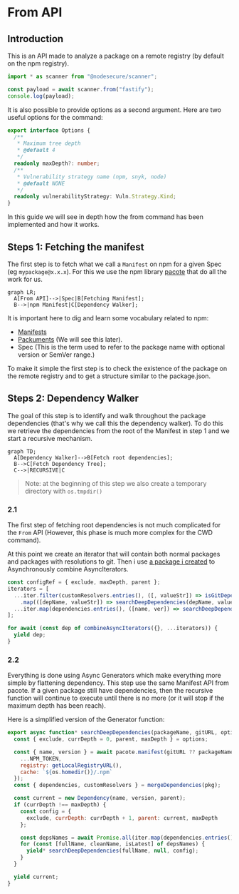 # From API

## Introduction

This is an API made to analyze a package on a remote registry (by default on the npm registry).

```js
import * as scanner from "@nodesecure/scanner";

const payload = await scanner.from("fastify");
console.log(payload);
```

It is also possible to provide options as a second argument. Here are two useful options for the command:

```ts
export interface Options {
  /**
   * Maximum tree depth
   * @default 4
   */
  readonly maxDepth?: number;
  /**
   * Vulnerability strategy name (npm, snyk, node)
   * @default NONE
   */
  readonly vulnerabilityStrategy: Vuln.Strategy.Kind;
}
```

In this guide we will see in depth how the from command has been implemented and how it works.

## Steps 1: Fetching the manifest

The first step is to fetch what we call a `Manifest` on npm for a given Spec (eg `mypackage@x.x.x`). For this we use the npm library [pacote](https://github.com/npm/pacote#readme) that do all the work for us.

```mermaid
graph LR;
  A[From API]-->|Spec|B[Fetching Manifest];
  B-->|npm Manifest|C[Dependency Walker];
```

It is important here to dig and learn some vocabulary related to npm:
- [Manifests](https://github.com/npm/pacote#manifests)
- [Packuments](https://github.com/npm/pacote#manifests) (We will see this later).
- Spec (This is the term used to refer to the package name with optional version or SemVer range.)

To make it simple the first step is to check the existence of the package on the remote registry and to get a structure similar to the package.json.

## Steps 2: Dependency Walker

The goal of this step is to identify and walk throughout the package dependencies (that's why we call this the dependency walker). To do this we retrieve the dependencies from the root of the Manifest in step 1 and we start a recursive mechanism.

```mermaid
graph TD;
  A[Dependency Walker]-->B[Fetch root dependencies];
  B-->C[Fetch Dependency Tree];
  C-->|RECURSIVE|C
```

> Note: at the beginning of this step we also create a temporary directory with `os.tmpdir()`

### 2.1

The first step of fetching root dependencies is not much complicated for the `From` API (However, this phase is much more complex for the CWD command).

At this point we create an iterator that will contain both normal packages and packages with resolutions to git. Then i use [a package i created](https://github.com/fraxken/combine-async-iterators) to Asynchronously combine AsyncIterators.

```js
const configRef = { exclude, maxDepth, parent };
iterators = [
  ...iter.filter(customResolvers.entries(), ([, valueStr]) => isGitDependency(valueStr))
    .map(([depName, valueStr]) => searchDeepDependencies(depName, valueStr, configRef)),
  ...iter.map(dependencies.entries(), ([name, ver]) => searchDeepDependencies(`${name}@${ver}`, null, configRef))
];

for await (const dep of combineAsyncIterators({}, ...iterators)) {
  yield dep;
}
```

### 2.2

Everything is done using Async Generators which make everything more simple by flattening dependency. This step use the same Manifest API from pacote. If a given package still have dependencies, then the recursive function will continue to execute until there is no more (or it will stop if the maximum depth has been reach).

Here is a simplified version of the Generator function:

```js
export async function* searchDeepDependencies(packageName, gitURL, options) {
  const { exclude, currDepth = 0, parent, maxDepth } = options;

  const { name, version } = await pacote.manifest(gitURL ?? packageName, {
    ...NPM_TOKEN,
    registry: getLocalRegistryURL(),
    cache: `${os.homedir()}/.npm`
  });
  const { dependencies, customResolvers } = mergeDependencies(pkg);

  const current = new Dependency(name, version, parent);
  if (currDepth !== maxDepth) {
    const config = {
      exclude, currDepth: currDepth + 1, parent: current, maxDepth
    };

    const depsNames = await Promise.all(iter.map(dependencies.entries(), getCleanDependencyName));
    for (const [fullName, cleanName, isLatest] of depsNames) {
      yield* searchDeepDependencies(fullName, null, config);
    }
  }

  yield current;
}
```



